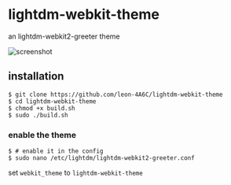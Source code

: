 # lightdm-webkit-theme
an lightdm-webkit2-greeter theme

![screenshot]("https://github.com/leon-4A6C/lightdm-webkit-theme/raw/master/img/screenshot.png")

## installation
```console
$ git clone https://github.com/leon-4A6C/lightdm-webkit-theme
$ cd lightdm-webkit-theme
$ chmod +x build.sh
$ sudo ./build.sh
```
### enable the theme
```console
$ # enable it in the config
$ sudo nano /etc/lightdm/lightdm-webkit2-greeter.conf
```
set ``webkit_theme`` to ``lightdm-webkit-theme``
